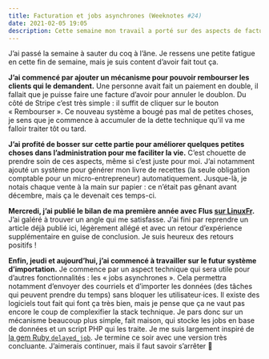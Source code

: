 ```yaml
---
title: Facturation et jobs asynchrones (Weeknotes #24)
date: 2021-02-05 19:05
description: Cette semaine mon travail a porté sur des aspects de facturation, puis sur un système de jobs asynchrones fait maison.
---
```


J’ai passé la semaine à sauter du coq à l’âne. Je ressens une petite fatigue en
cette fin de semaine, mais je suis content d’avoir fait tout ça.

**J’ai commencé par ajouter un mécanisme pour pouvoir rembourser les clients
qui le demandent.** Une personne avait fait un paiement en double, il fallait
que je puisse faire une facture d’avoir pour annuler le doublon. Du côté de
Stripe c’est très simple : il suffit de cliquer sur le bouton « Rembourser ».
Ce nouveau système a bougé pas mal de petites choses, je sens que je commence à
accumuler de la dette technique qu’il va me falloir traiter tôt ou tard.

**J’ai profité de bosser sur cette partie pour améliorer quelques petites
choses dans l’administration pour me faciliter la vie.** C’est chouette de
prendre soin de ces aspects, même si c’est juste pour moi. J’ai notamment
ajouté un système pour générer mon livre de recettes (la seule obligation
comptable pour un micro-entrepreneur) automatiquement. Jusque-là, je notais
chaque vente à la main sur papier : ce n’était pas gênant avant décembre, mais
ça le devenait ces temps-ci.

**Mercredi, j’ai publié le bilan de ma première année avec Flus [sur LinuxFr](https://linuxfr.org/users/fargo/journaux/flus-bilan-d-un-an-d-activite).**
J’ai galéré à trouver un angle qui me satisfasse. J’ai fini par reprendre un
article déjà publié ici, légèrement allégé et avec un retour d’expérience
supplémentaire en guise de conclusion. Je suis heureux des retours positifs !

**Enfin, jeudi et aujourd’hui, j’ai commencé à travailler sur le futur système
d’importation.** Je commence par un aspect technique qui sera utile pour
d’autres fonctionnalités : les « jobs asynchrones ». Cela permettra notamment
d’envoyer des courriels et d’importer les données (des tâches qui peuvent
prendre du temps) sans bloquer les utilisateur‧ices. Il existe des logiciels
tout fait qui font ça très bien, mais je pense que ça ne vaut pas encore le
coup de complexifier la stack technique. Je pars donc sur un mécanisme beaucoup
plus simple, fait maison, qui stocke les jobs en base de données et un script
<abbr>PHP</abbr> qui les traite. Je me suis largement inspiré de [la gem Ruby
`delayed_job`](https://github.com/collectiveidea/delayed_job). Je termine ce
soir avec une version très concluante. J’aimerais continuer, mais il faut
savoir s’arrêter 🙂

